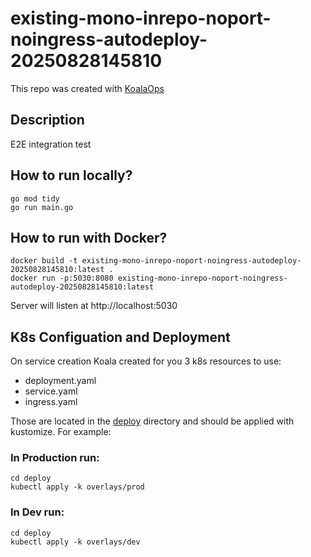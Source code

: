 # existing-mono-inrepo-noport-noingress-autodeploy-20250828145810

This repo was created with [KoalaOps](https://app.koalaops.com/)

## Description

E2E integration test

## How to run locally?

```
go mod tidy
go run main.go
```

## How to run with Docker?

```
docker build -t existing-mono-inrepo-noport-noingress-autodeploy-20250828145810:latest .
docker run -p:5030:8080 existing-mono-inrepo-noport-noingress-autodeploy-20250828145810:latest
```

Server will listen at http://localhost:5030

## K8s Configuation and Deployment

On service creation Koala created for you 3 k8s resources to use:

- deployment.yaml
- service.yaml
- ingress.yaml

Those are located in the [deploy](deploy) directory and should be applied with kustomize. For example:

### In Production run: 

```
cd deploy
kubectl apply -k overlays/prod
```

### In Dev run: 

```
cd deploy
kubectl apply -k overlays/dev
```

